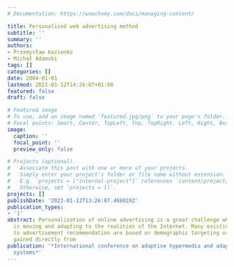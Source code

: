 ```yaml
---
# Documentation: https://wowchemy.com/docs/managing-content/

title: Personalized web advertising method
subtitle: ''
summary: ''
authors:
- Przemysław Kazienko
- Michał Adamski
tags: []
categories: []
date: 2004-01-01
lastmod: 2022-01-12T14:26:07+01:00
featured: false
draft: false

# Featured image
# To use, add an image named `featured.jpg/png` to your page's folder.
# Focal points: Smart, Center, TopLeft, Top, TopRight, Left, Right, BottomLeft, Bottom, BottomRight.
image:
  caption: ''
  focal_point: ''
  preview_only: false

# Projects (optional).
#   Associate this post with one or more of your projects.
#   Simply enter your project's folder or file name without extension.
#   E.g. `projects = ["internal-project"]` references `content/project/deep-learning/index.md`.
#   Otherwise, set `projects = []`.
projects: []
publishDate: '2022-01-12T13:26:07.468028Z'
publication_types:
- '1'
abstract: Personalization of online advertising is a great challenge while the market
  is moving and adapting to the realities of the Internet. Many existing approaches
  to advertisement recommendation are based on demographic targeting or on information
  gained directly from
publication: '*International conference on adaptive hypermedia and adaptive web-based
  systems*'
---
```

